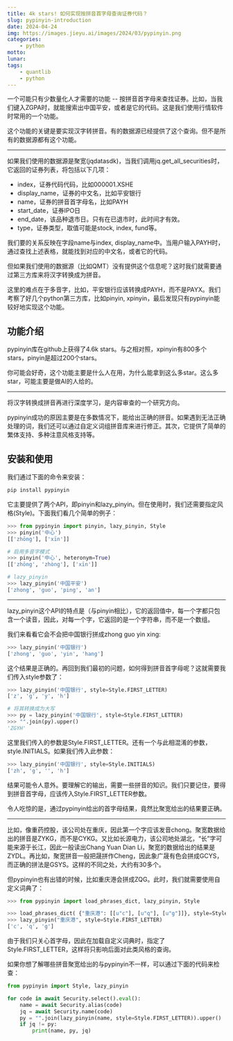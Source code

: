 ```yaml
---
title: 4k stars! 如何实现按拼音首字母查询证券代码？
slug: pypinyin-introduction
date: 2024-04-24
img: https://images.jieyu.ai/images/2024/03/pypinyin.png
categories:
    - python
motto:
lunar:
tags: 
    - quantlib
    - python
---
```


一个可能只有少数量化人才需要的功能 -- 按拼音首字母来查找证券。比如，当我们键入ZGPA时，就能搜索出中国平安，或者是它的代码。这是我们使用行情软件时常用的一个功能。

这个功能的关键是要实现汉字转拼音。有的数据源已经提供了这个查询。但不是所有的数据源都有这个功能。

---

如果我们使用的数据源是聚宽(jqdatasdk)，当我们调用jq.get_all_securities时，它返回的证券列表，将包括以下几项：

* index，证券代码代码，比如000001.XSHE
* display_name，证券的中文名，比如平安银行
* name，证券的拼音首字母名，比如PAYH
* start_date，证券IPO日
* end_date，该品种退市日。只有在已退市时，此时间才有效。
* type，证券类型，取值可能是stock, index, fund等。

我们要的关系反映在字段name与index, display_name中。当用户输入PAYH时，通过查找上述表格，就能找到对应的中文名，或者它的代码。

但如果我们使用的数据源（比如QMT）没有提供这个信息呢？这时我们就需要通过第三方库来将汉字转换成为拼音。

这里的难点在于多音字，比如，平安银行应该转换成PAYH，而不是PAYX。我们考察了好几个python第三方库，比如pinyin, xpinyin，最后发现只有pypinyin能较好地实现这个功能。

## 功能介绍

pypinyin库在github上获得了4.6k stars。与之相对照，xpinyin有800多个stars，pinyin是超过200个stars。

你可能会好奇，这个功能主要是什么人在用，为什么能拿到这么多star。这么多star，可能主要是做AI的人给的。

---

将汉字转换成拼音再进行深度学习，是内容审查的一个研究方向。

pypinyin成功的原因主要是在多数情况下，能给出正确的拼音。如果遇到无法正确处理的词，我们还可以通过自定义词组拼音库来进行修正。其次，它提供了简单的繁体支持、多种注意风格支持等。

## 安装和使用

我们通过下面的命令来安装：

```python
pip install pypinyin
```

它主要提供了两个API，即pinyin和lazy_pinyin。但在使用时，我们还需要指定风格(Style)。下面我们看几个简单的例子：

```python
>>> from pypinyin import pinyin, lazy_pinyin, Style
>>> pinyin('中心')
[['zhōng'], ['xīn']]

# 启用多音字模式
>>> pinyin('中心', heteronym=True) 
[['zhōng', 'zhòng'], ['xīn']]

# lazy_pinyin
>>> lazy_pinyin('中国平安') 
['zhong', 'guo', 'ping', 'an']
```

---

lazy_pinyin这个API的特点是（与pinyin相比），它的返回值中，每一个字都只包含一个读音，因此，对每一个字，它返回的是一个字符串，而不是一个数组。

我们来看看它会不会把中国银行拼成zhong guo yin xing:

```python
>>> lazy_pinyin('中国银行') 
['zhong', 'guo', 'yin', 'hang']
```

这个结果是正确的。再回到我们最初的问题，如何得到拼音首字母呢？这就需要我们传入style参数了：

```python
>>> lazy_pinyin('中国银行', style=Style.FIRST_LETTER) 
['z', 'g', 'y', 'h']

# 将其转换成为大写
>>> py = lazy_pinyin('中国银行', style=Style.FIRST_LETTER)
>>> "".join(py).upper()
'ZGYH'

```
这里我们传入的参数是Style.FIRST_LETTER。还有一个与此相混淆的参数，style.INITIALS。如果我们传入此参数：

```python
>>> lazy_pinyin('中国银行', style=Style.INITIALS)
['zh', 'g', '', 'h']
```

结果可能令人意外。要理解它的输出，需要一些拼音的知识。我们只要记住，要得到拼音首字母，应该传入Style.FIRST_LETTER参数。

令人吃惊的是，通过pypinyin给出的首字母结果，竟然比聚宽给出的结果要正确。

---

比如，像重药控股，该公司处在重庆，因此第一个字应该发音chong。聚宽数据给出的拼音是ZYKG，而不是CYKG。又比如长源电力，该公司地处湖北，“长”字可能来源于长江，因此一般读出Chang Yuan Dian Li，聚宽的数据给出的结果是ZYDL。再比如，聚宽拼音一般把晟拼作Cheng，因此象广晟有色会拼成GCYS，而正确的拼法是GSYS。这样的不同之处，大约有30多个。

但pypinyin也有出错的时候，比如重庆港会拼成ZQG。此时，我们就需要使用自定义词典了：

```python
>>> from pypinyin import load_phrases_dict, lazy_pinyin, Style

>>> load_phrases_dict( {"重庆港": [[u"c"], [u"q"], [u"g"]]}, style=Style.FIRST_LETTER)
>>> lazy_pinyin("重庆港", style=Style.FIRST_LETTER)
['c', 'q', 'g']
```

由于我们只关心首字母，因此在加载自定义词典时，指定了Style.FIRST_LETTER，这样将只影响后面对此类风格的查询。

如果你想了解哪些拼音聚宽给出的与pypinyin不一样，可以通过下面的代码来检查：

```python
from pypinyin import Style, lazy_pinyin

for code in await Security.select().eval():
    name = await Security.alias(code)
    jq = await Security.name(code)
    py = "".join(lazy_pinyin(name, style=Style.FIRST_LETTER)).upper()
    if jq != py:
        print(name, py, jq)
```
